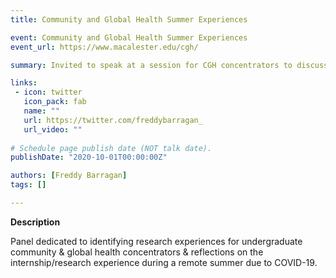 ```yaml
---
title: Community and Global Health Summer Experiences

event: Community and Global Health Summer Experiences
event_url: https://www.macalester.edu/cgh/

summary: Invited to speak at a session for CGH concentrators to discuss internship experiences & opportunities.

links:
 - icon: twitter
   icon_pack: fab
   name: ""
   url: https://twitter.com/freddybarragan_
   url_video: ""
   
# Schedule page publish date (NOT talk date).
publishDate: "2020-10-01T00:00:00Z"

authors: [Freddy Barragan]
tags: []

---
```



**Description**


Panel dedicated to identifying research experiences for undergraduate community & global health concentrators & reflections on the internship/research experience during a remote summer due to COVID-19.